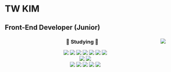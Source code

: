 # TW KIM 
## Front-End Developer (Junior)

<div align="center">


  <img align="right" src="https://github-readme-stats.vercel.app/api/top-langs/?username=silku&theme=dracula&exclude_repo=clone-web-scrapper,clone-zoom&hide=Procfile&layout=compact&langs_count=8"/>

<h3 align="center">📒 Studying 📒</h3>
<img src="https://img.shields.io/badge/HTML5-E34F26?style=flat-square&logo=HTML5&logoColor=white"/>
<img src="https://img.shields.io/badge/CSS3-1572B6?style=flat-square&logo=CSS3&logoColor=white"/>
<img src="https://img.shields.io/badge/JavaScript-F7DF1E?style=flat-square&logo=javaScript&logoColor=white"/>
<img src="https://img.shields.io/badge/Jquery-0769AD?style=flat-square&logo=jquery&logoColor=white"/>
<img src="https://img.shields.io/badge/React-61DAFB?style=flat-square&logo=react&logoColor=white"/>
<img src="https://img.shields.io/badge/Redux-764ABC?style=flat-square&logo=redux&logoColor=white"/>
<img src="https://img.shields.io/badge/Redux--saga-999999?style=flat-square&logo=redux-Saga&logoColor=white"/>
<br>
<img src="https://img.shields.io/badge/Bootstrap-7952B3?style=flat-square&logo=Bootstrap&logoColor=white"/>
<img src="https://img.shields.io/badge/Ant Design-0170FE?style=flat-square&logo=Ant Design&logoColor=white"/>
<br>


<img src="https://img.shields.io/badge/Node.js-339933?style=flat-square&logo=node.js&logoColor=white"/>
<img src="https://img.shields.io/badge/Sequelize-52B0E7?style=flat-square&logo=sequelize&logoColor=white"/>
<img src="https://img.shields.io/badge/MongoDB-47A248?style=flat-square&logo=mongoDB&logoColor=white"/>
<img src="https://img.shields.io/badge/MySQL-4479A1?style=flat-square&logo=mySQL&logoColor=white"/>


<img src="https://img.shields.io/badge/spring-6DB33F?style=flat-square&logo=spring&logoColor=white"/>

<!--
**Silku/Silku** is a ✨ _special_ ✨ repository because its `README.md` (this file) appears on your GitHub profile.

Here are some ideas to get you started:

- 🔭 I’m currently working on ...
- 🌱 I’m currently learning ...
- 👯 I’m looking to collaborate on ...
- 🤔 I’m looking for help with ...
- 💬 Ask me about ...
- 📫 How to reach me: ...
- 😄 Pronouns: ...
- ⚡ Fun fact: ...
-->
